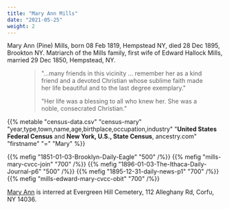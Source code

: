 ```yaml
---
title: "Mary Ann Mills"
date: "2021-05-25"
weight: 2
---
```


Mary Ann (Pine) Mills, born 08 Feb 1819, Hempstead NY, died 28 Dec 1895, Brookton NY. Matriarch of the Mills family, first wife of Edward Hallock Mills, married 29 Dec 1850, Hempstead, NY.

<!--more-->

<figure class="hero">
<blockquote>
"...many friends in this vicinity ... remember her as a kind friend and a devoted Christian whose sublime faith made her life beautiful and to the last degree exemplary."

"Her life was a blessing to all who knew her. She was a noble, consecrated Christian."
</blockquote>
</figure>

{{% metable "census-data.csv" "census-mary" "year,type,town,name,age,birthplace,occupation,industry" "**United States Federal Census** and **New York, U.S., State Census**, ancestry.com" "firstname" "=" "Mary" %}}

{{% mefig "1851-01-03-Brooklyn-Daily-Eagle" "500" /%}}
{{% mefig "mills-mary-cvcc-join" "700" /%}}
{{% mefig "1896-01-03-The-Ithaca-Daily-Journal-p6" "500" /%}}
{{% mefig "1895-12-31-daily-news-p1" "700" /%}}
{{% mefig "mills-edward-mary-cvcc-obit" "700" /%}}


[Mary Ann](https://www.findagrave.com/memorial/75958702/mary-ann-mills) is interred at Evergreen Hill Cemetery, 112 Alleghany Rd, Corfu, NY 14036.
